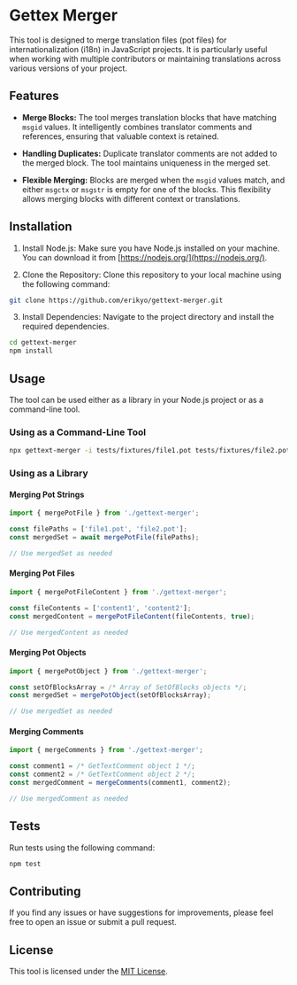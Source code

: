 # Gettex Merger

This tool is designed to merge translation files (pot files) for internationalization (i18n) in JavaScript projects. It is particularly useful when working with multiple contributors or maintaining translations across various versions of your project.

## Features

- **Merge Blocks:** The tool merges translation blocks that have matching `msgid` values. It intelligently combines translator comments and references, ensuring that valuable context is retained.

- **Handling Duplicates:** Duplicate translator comments are not added to the merged block. The tool maintains uniqueness in the merged set.

- **Flexible Merging:** Blocks are merged when the `msgid` values match, and either `msgctx` or `msgstr` is empty for one of the blocks. This flexibility allows merging blocks with different context or translations.

## Installation

1. Install Node.js: Make sure you have Node.js installed on your machine. You can download it from [https://nodejs.org/](https://nodejs.org/).

2. Clone the Repository: Clone this repository to your local machine using the following command:

```bash
git clone https://github.com/erikyo/gettext-merger.git
```

3. Install Dependencies: Navigate to the project directory and install the required dependencies.

```bash
cd gettext-merger
npm install
```

## Usage

The tool can be used either as a library in your Node.js project or as a command-line tool.


### Using as a Command-Line Tool

```bash
npx gettext-merger -i tests/fixtures/file1.pot tests/fixtures/file2.pot -o tests/fixtures/potfile.pot
```

### Using as a Library

#### Merging Pot Strings

```typescript
import { mergePotFile } from './gettext-merger';

const filePaths = ['file1.pot', 'file2.pot'];
const mergedSet = await mergePotFile(filePaths);

// Use mergedSet as needed
```

#### Merging Pot Files

```typescript
import { mergePotFileContent } from './gettext-merger';

const fileContents = ['content1', 'content2'];
const mergedContent = mergePotFileContent(fileContents, true);

// Use mergedContent as needed
```

#### Merging Pot Objects

```typescript
import { mergePotObject } from './gettext-merger';

const setOfBlocksArray = /* Array of SetOfBlocks objects */;
const mergedSet = mergePotObject(setOfBlocksArray);

// Use mergedSet as needed
```

#### Merging Comments

```typescript
import { mergeComments } from './gettext-merger';

const comment1 = /* GetTextComment object 1 */;
const comment2 = /* GetTextComment object 2 */;
const mergedComment = mergeComments(comment1, comment2);

// Use mergedComment as needed
```

## Tests

Run tests using the following command:

```bash
npm test
```

## Contributing

If you find any issues or have suggestions for improvements, please feel free to open an issue or submit a pull request.

## License

This tool is licensed under the [MIT License](LICENSE).
